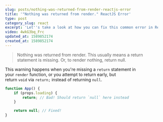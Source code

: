 ```yaml
---
slug: posts/nothing-was-returned-from-render-reactjs-error
title: '"Nothing was returned from render." ReactJS Error'
type: post
category_slug: react
excerpt: 'Let''s take a look at how you can fix this common error in React.'
video: 4wkG3bq_Frc
updated_at: 1589852174
created_at: 1589852174
---
```


> Nothing was returned from render. This usually means a return statement is missing. Or, to render nothing, return null.

This warning happens when you're missing a `return` statement in your `render` function, or you attempt to return early, but return `void` via `return;` instead of returning `null`.

```js
function App() {
    if (props.loading) {
        return; // Bad! Should return `null` here instead
    }

    return null; // Fixed!
}
```
